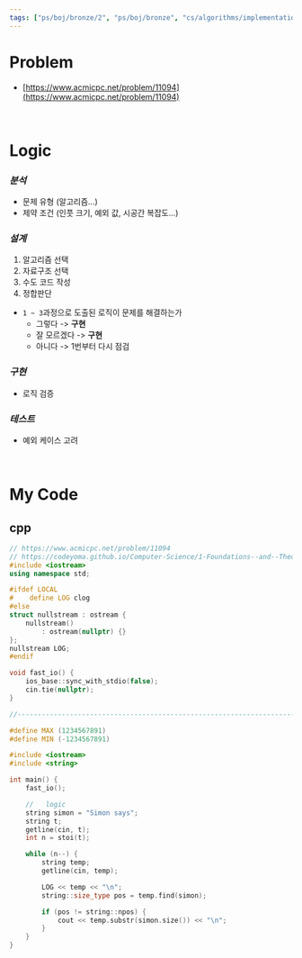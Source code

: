 ```yaml
---
tags: ["ps/boj/bronze/2", "ps/boj/bronze", "cs/algorithms/implementation/ps","cs/algorithms/string/ps"]
---
```


# Problem
- [https://www.acmicpc.net/problem/11094](https://www.acmicpc.net/problem/11094)

<br/>

# Logic

### *분석*
- 문제 유형 (알고리즘...)
- 제약 조건 (인풋 크기, 예외 값, 시공간 복잡도...)

### *설계*
1. 알고리즘 선택
2. 자료구조 선택
3. 수도 코드 작성
4. 정합판단
  - `1 ~ 3`과정으로 도출된 로직이 문제를 해결하는가
    - 그렇다 -> **구현**
    - 잘 모르겠다 -> **구현**
    - 아니다 -> 1번부터 다시 점검

### *구현*
- 로직 검증

### *테스트*
- 예외 케이스 고려

<br/>

# My Code
## cpp
```cpp title="boj/11094.cpp"
// https://www.acmicpc.net/problem/11094
// https://codeyoma.github.io/Computer-Science/1-Foundations--and--Theory/Algorithms/ps/boj/11094/11094
#include <iostream>
using namespace std;

#ifdef LOCAL
#    define LOG clog
#else
struct nullstream : ostream {
    nullstream()
        : ostream(nullptr) {}
};
nullstream LOG;
#endif

void fast_io() {
    ios_base::sync_with_stdio(false);
    cin.tie(nullptr);
}

//--------------------------------------------------------------------------------------------------

#define MAX (1234567891)
#define MIN (-1234567891)

#include <iostream>
#include <string>

int main() {
    fast_io();

    //   logic
    string simon = "Simon says";
    string t;
    getline(cin, t);
    int n = stoi(t);

    while (n--) {
        string temp;
        getline(cin, temp);

        LOG << temp << "\n";
        string::size_type pos = temp.find(simon);

        if (pos != string::npos) {
            cout << temp.substr(simon.size()) << "\n";
        }
    }
}

```
